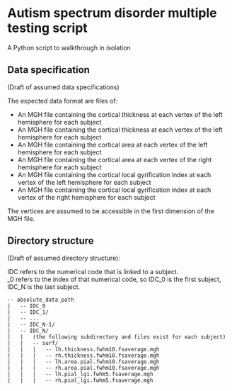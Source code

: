 #  Autism spectrum disorder multiple testing script
A Python script to walkthrough in isolation

## Data specification
(Draft of assumed data specifications)

The expected data format are files of:
- An MGH file containing the cortical thickness at each vertex of the left hemisphere for each subject
- An MGH file containing the cortical thickness at each vertex of the left hemisphere for each subject
- An MGH file containing the cortical area at each vertex of the left hemisphere for each subject
- An MGH file containing the cortical area at each vertex of the right hemisphere for each subject
- An MGH file containing the cortical local gyrification index at each vertex of the left hemisphere for each subject
- An MGH file containing the cortical local gyrification index at each vertex of the right hemisphere for each subject

The vertices are assumed to be accessible in the first dimension of the MGH file.

## Directory structure
(Draft of assumed directory structure):

IDC refers to the numerical code that is linked to a subject. <br>
\_0 refers to the index of that numerical code, so IDC\_0 is the first subject, IDC\_N is the last subject.
```
-- absolute_data_path
|   -- IDC_0
|   -- IDC_1/
|   -- ...
|   -- IDC_N-1/
|   -- IDC_N/
|   |   (the following subdirectory and files exist for each subject)
|   |   -- surf/
|   |   |   -- lh.thickness.fwhm10.fsaverage.mgh
|   |   |   -- rh.thickness.fwhm10.fsaverage.mgh
|   |   |   -- lh.area.pial.fwhm10.fsaverage.mgh
|   |   |   -- rh.area.pial.fwhm10.fsaverage.mgh
|   |   |   -- lh.pial_lgi.fwhm5.fsaverage.mgh
|   |   |   -- rh.pial_lgi.fwhm5.fsaverage.mgh
```
